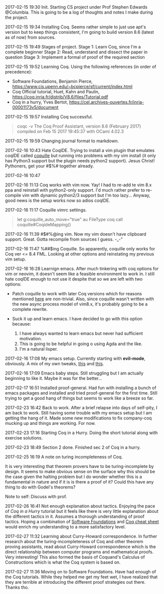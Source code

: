 2017-02-15 19:30 Init.
Starting CS project under Prof Stephen Edwards @Columbia. This is going to be a log of thoughts and notes I make during the project.

2017-02-15 19:34 Installing Coq.
Seems rather simple to just use apt's version but to keep things consistent, I'm going to build version 8.6 (latest as of now) from sources.

2017-02-15 19:49 Stages of project.
Stage 1: Learn Coq, since I'm a complete beginner
Stage 2: Read, understand and dissect the paper in question
Stage 3: Implement a formal of proof of the required section

2017-02-15 19:52 Learning Coq.
Using the following references (in order of precedence):

 - Software Foundations, Benjamin Pierce, https://www.cis.upenn.edu/~bcpierce/sf/current/index.html
 - Coq Official tutorial, Huet, Kahn and Paulin, https://coq.inria.fr/distrib/V8.6/files/Tutorial.pdf
 - Coq in a hurry, Yves Bertot, https://cel.archives-ouvertes.fr/inria-00001173v5/document

2017-02-15 19:57 Installing Coq successful.

> coqc -v
>  The Coq Proof Assistant, version 8.6 (February 2017)
>  compiled on Feb 15 2017 19:45:37 with OCaml 4.02.3

2017-02-15 19:59 Changing journal format to markdown.

2017-02-16 10:43 Hate CoqIDE.
Trying to install a vim plugin that emulates coqIDE called [coquille](https://github.com/the-lambda-church/coquille) but running into problems with my vim install (it only has Python3 support but the plugin needs python2 support). Jesus Christ! Pythoners, get your #$%# together already.

2017-02-16 10:47 

2017-02-16 11:13 Coq works with vim now.
Yay! I had to re-add te vim 8.x ppa and reinstall with python2-only support. I'd much rather prefer to re-compile vim with dynamic python2/3 support but I'm too lazy... Anyway, good news is the setup works now so adios coqIDE.

2017-02-16 11:17 Coquille vimrc settings.

> let g:coquille_auto_move="true"
> au FileType coq call coquille#CoqideMapping()

2017-02-16 11:39 #$#%@ing vim.
Now my vim doesn't have clipboard support. Great. Gotta recompile from sources I guess. -_-"

2017-02-16 11:47 %##$ing Coquille.
So apparently, coquille only works for Coq ver <= 8.4 FML. Looking at other options and reinstating my previous vim setup.

2017-02-16 16:28 Learnign emacs.
After much tinkering with coq options for vim or neovim, it doesn't seem like a feasible environment to work in. I still hate coqIDE enough to not use it despite that so we are left with two options:

 - Patch coquille to work with later Coq versions which for reasons mentioned [here](https://github.com/the-lambda-church/coquille/issues/31) are non-trivial. Also, since coquille wasn't written with the new async process model of vim8.x, it's probably going to be a complete rewrite.

 - Suck it up and learn emacs. I have decided to go with this option because:
   1. I have always wanted to learn emacs but never had sufficient motivation.
   2. This is going to be helpful in going o using Agda and the like.
   3. I'm a natural lisper.

2017-02-16 17:08 My emacs setup.
Currently starting with **evil-mode**, obviously. A mix of my own tweaks, [this](https://blog.aaronbieber.com/2015/05/24/from-vim-to-emacs-in-fourteen-days.html) and [this](https://juanjoalvarez.net/es/detail/2014/sep/19/vim-emacsevil-chaotic-migration-guide/).

2017-02-16 17:09 Emacs baby steps.
Still struggling but I am actually beginning to like it. Maybe it was for the better...

2017-02-17 16:51 Installed proof-general.
Had fun with installing a bunch of emacs packages and installed and tried proof-general for the first time. Still trying to get a good hang of things but seems to work like a breeze so far.

2017-02-23 16:42 Back to work.
After a brief relapse into days of self-pity, I am back to work. Still having some trouble with my emacs setup but I am getting the hang of it. Made some new modifications to fix company-coq mucking up and things are working. For now.

2017-02-23 17:16 Starting Coq in a Hurry.
Doing the short tutorial along with exercise solutions.

2017-02-23 18:49 Section 2 done.
Finished sec 2 of Coq in a hurry.

2017-02-25 16:19 A note on turing incompleteness of Coq.

It is very interesting that theorem provers have to be turing-incomplete by design.
It seems to make obvious sense on the surface why this should be the case given the
halting problem but I do wonder whether this is  a fundamental in nature and if it is
is there a proof of it? Could this have any thing to do with Godel's theorems?

Note to self: Discuss with prof.

2017-02-26 16:41 Not enough explanation about tactics.
Enjoying the pace of _Coq in a Hurry_ tutorial but it feels like there is very little explanation about the different tactics in it. Assumes a thorough understanding of proof tactics. Hoping a combination of [Software Foundations](https://www.cis.upenn.edu/~bcpierce/sf/current/Preface.html#lab9) and [Coq cheat sheet](http://andrej.com/coq/cheatsheet.pdf) would enrich my understanding to a more satisfactory level.

2017-02-27 11:32 Learning about Curry-Howard correspondence.
In further research about the turing-incompleteness of Coq and other theorem proving assistants, read about Curry-Howard correspondence which is the direct relationship between computer programs and mathematical proofs. Very interesting! This also formed the basis of Coquand's Calculus of Constructions which is what the Coq system is based on.

2017-02-27 11:36 Moving on to Software Foundations.
Have had enough of the Coq tutorials. While they helped me get my feet wet, I have realized that they are terrible at introducing the different proof strategies out there. Thanks tho.
